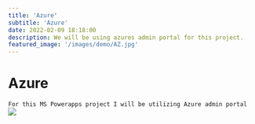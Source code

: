 ```yaml
---
title: 'Azure'
subtitle: 'Azure'
date: 2022-02-09 18:18:00
description: We will be using azures admin portal for this project.
featured_image: '/images/demo/AZ.jpg'
---
```

# Azure

`For this MS Powerapps project I will be utilizing Azure admin portal`
![]((https://sjackson4430.github.io/portfolio/images/demo/Azure.jpg))
